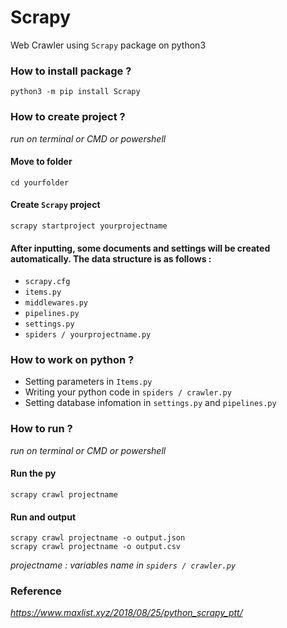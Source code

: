 # Scrapy
  Web Crawler using `Scrapy` package on python3

### How to install package ?
    python3 -m pip install Scrapy

### How to create project ?
_run on terminal or CMD or powershell_
#### Move to folder
    cd yourfolder
#### Create `Scrapy` project
    scrapy startproject yourprojectname
#### After inputting, some documents and settings will be created automatically. The data structure is as follows :
  * `scrapy.cfg`
  * `items.py`
  * `middlewares.py`
  * `pipelines.py`
  * `settings.py`
  * `spiders / yourprojectname.py`
### How to work on python ?
- Setting parameters in `Items.py`
- Writing your python code in `spiders / crawler.py`
- Setting database infomation in `settings.py` and `pipelines.py`

### How to run ?
_run on terminal or CMD or powershell_

#### Run the py
    scrapy crawl projectname
#### Run and output
    scrapy crawl projectname -o output.json
    scrapy crawl projectname -o output.csv
  _projectname : variables name in `spiders / crawler.py`_

### Reference
_https://www.maxlist.xyz/2018/08/25/python_scrapy_ptt/_
